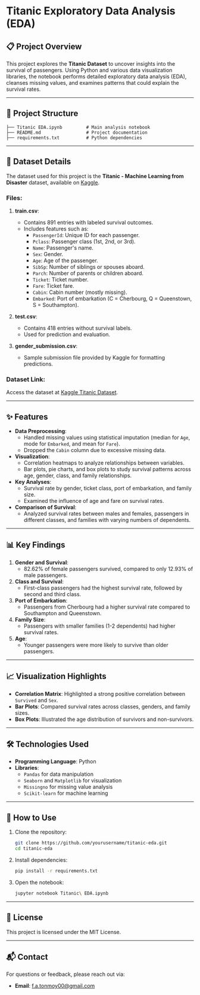 # Titanic Exploratory Data Analysis (EDA)

## 📋 Project Overview
This project explores the **Titanic Dataset** to uncover insights into the survival of passengers. Using Python and various data visualization libraries, the notebook performs detailed exploratory data analysis (EDA), cleanses missing values, and examines patterns that could explain the survival rates.

---

## 📂 Project Structure

```plaintext
├── Titanic EDA.ipynb         # Main analysis notebook
├── README.md                 # Project documentation
├── requirements.txt          # Python dependencies
```

---

## 📂 Dataset Details

The dataset used for this project is the **Titanic - Machine Learning from Disaster** dataset, available on [Kaggle](https://www.kaggle.com/c/titanic/data).

### Files:
1. **train.csv**:
   - Contains 891 entries with labeled survival outcomes.
   - Includes features such as:
     - `PassengerId`: Unique ID for each passenger.
     - `Pclass`: Passenger class (1st, 2nd, or 3rd).
     - `Name`: Passenger's name.
     - `Sex`: Gender.
     - `Age`: Age of the passenger.
     - `SibSp`: Number of siblings or spouses aboard.
     - `Parch`: Number of parents or children aboard.
     - `Ticket`: Ticket number.
     - `Fare`: Ticket fare.
     - `Cabin`: Cabin number (mostly missing).
     - `Embarked`: Port of embarkation (C = Cherbourg, Q = Queenstown, S = Southampton).

2. **test.csv**:
   - Contains 418 entries without survival labels.
   - Used for prediction and evaluation.

3. **gender_submission.csv**:
   - Sample submission file provided by Kaggle for formatting predictions.

### Dataset Link:
Access the dataset at [Kaggle Titanic Dataset](https://www.kaggle.com/c/titanic/data).

---

## ✨ Features
- **Data Preprocessing**:
  - Handled missing values using statistical imputation (median for `Age`, mode for `Embarked`, and mean for `Fare`).
  - Dropped the `Cabin` column due to excessive missing data.
- **Visualization**:
  - Correlation heatmaps to analyze relationships between variables.
  - Bar plots, pie charts, and box plots to study survival patterns across age, gender, class, and family relationships.
- **Key Analyses**:
  - Survival rate by gender, ticket class, port of embarkation, and family size.
  - Examined the influence of age and fare on survival rates.
- **Comparison of Survival**:
  - Analyzed survival rates between males and females, passengers in different classes, and families with varying numbers of dependents.

---

## 📊 Key Findings
1. **Gender and Survival**:
   - 82.62% of female passengers survived, compared to only 12.93% of male passengers.
2. **Class and Survival**:
   - First-class passengers had the highest survival rate, followed by second and third class.
3. **Port of Embarkation**:
   - Passengers from Cherbourg had a higher survival rate compared to Southampton and Queenstown.
4. **Family Size**:
   - Passengers with smaller families (1-2 dependents) had higher survival rates.
5. **Age**:
   - Younger passengers were more likely to survive than older passengers.

---

## 📈 Visualization Highlights
- **Correlation Matrix**: Highlighted a strong positive correlation between `Survived` and `Sex`.
- **Bar Plots**: Compared survival rates across classes, genders, and family sizes.
- **Box Plots**: Illustrated the age distribution of survivors and non-survivors.

---

## 🛠️ Technologies Used
- **Programming Language**: Python
- **Libraries**:
  - `Pandas` for data manipulation
  - `Seaborn` and `Matplotlib` for visualization
  - `Missingno` for missing value analysis
  - `Scikit-learn` for machine learning

---

## 🚀 How to Use
1. Clone the repository:
   ```bash
   git clone https://github.com/yourusername/titanic-eda.git
   cd titanic-eda
   ```
2. Install dependencies:
   ```bash
   pip install -r requirements.txt
   ```
3. Open the notebook:
   ```bash
   jupyter notebook Titanic\ EDA.ipynb
   ```

---

## 📄 License
This project is licensed under the MIT License.

---

## 📬 Contact
For questions or feedback, please reach out via:
- **Email**: [f.a.tonmoy00@gmail.com](mailto:f.a.tonmoy00@gmail.com)
